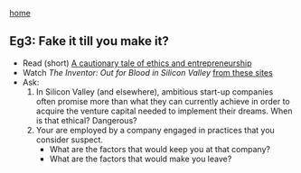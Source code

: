 
[home](/README.md)

## Eg3: Fake it till you  make it?


- Read (short) [A cautionary tale of ethics and  entrepreneurship](https://business-news.ucdenver.edu/2019/05/24/theranos-a-cautionary-tale-of-ethics-and-entrepreneurship)
- Watch _The Inventor: Out for Blood in Silicon Valley_ [from these sites](https://www.fastcompany.com/90320848/how-to-watch-the-inventor-hbo-theranos-elizabeth-homes-documentary-without-cable)
- Ask:
  1. In  Silicon Valley (and elsewhere), ambitious start-up companies often promise more than what they can  currently achieve
     in  order to acquire the venture capital needed to implement their dreams. When  is that ethical? Dangerous?
  2. Your  are employed by a company engaged in practices  that  you consider  suspect. 
     - What  are the factors  that would keep you at that  company?
     - What  are the factors that  would make you  leave?
